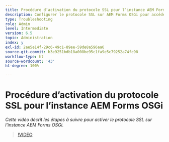 ```yaml
---
title: Procédure d’activation du protocole SSL pour l’instance AEM Forms OSGi
description: Configurer le protocole SSL sur AEM Forms OSGi pour accéder à AEM via HTTPS
type: Troubleshooting
role: Admin
level: Intermediate
version: 6.5
topic: Administration
index: y
exl-id: 2ae5e14f-29c6-49c1-89ee-59de8a596aa6
source-git-commit: b3e9251bdb18a008be95c1fa9e5c79252a74fc98
workflow-type: ht
source-wordcount: '43'
ht-degree: 100%

---
```


# Procédure d’activation du protocole SSL pour l’instance AEM Forms OSGi

*Cette vidéo décrit les étapes à suivre pour activer le protocole SSL sur l’instance AEM Forms OSGi.*

>[!VIDEO](https://video.tv.adobe.com/v/335524?quality=12&learn=on)
